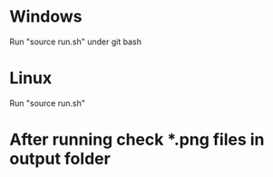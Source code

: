 # Windows
Run "source run.sh" under git bash

# Linux
Run "source run.sh"

# After running check *.png files in output folder

